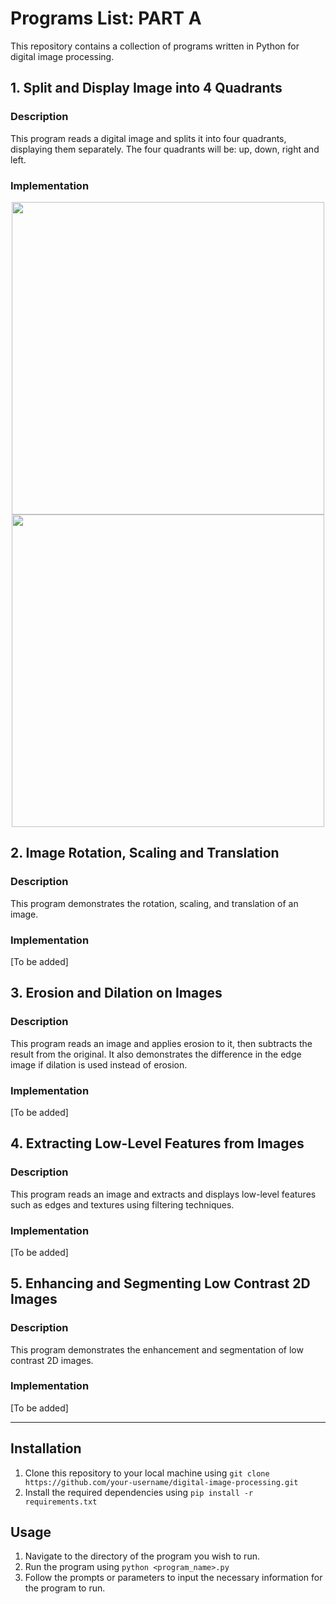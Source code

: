 # Programs List: PART A

This repository contains a collection of programs written in Python for digital image processing.

## 1. Split and Display Image into 4 Quadrants

### Description

This program reads a digital image and splits it into four quadrants, displaying them separately. The four quadrants will be: up, down, right and left.

### Implementation

<div align="center">
  <img src="https://user-images.githubusercontent.com/91281454/236375931-6dc5731c-94dc-475b-a46a-6cdb2cbe64ed.png" height="500" width="500">
  <img src="https://user-images.githubusercontent.com/91281454/236375931-6dc5731c-94dc-475b-a46a-6cdb2cbe64ed.png" height="500" width="500">
</div>


## 2. Image Rotation, Scaling and Translation

### Description

This program demonstrates the rotation, scaling, and translation of an image.

### Implementation

[To be added]

## 3. Erosion and Dilation on Images

### Description

This program reads an image and applies erosion to it, then subtracts the result from the original. It also demonstrates the difference in the edge image if dilation is used instead of erosion.

### Implementation

[To be added]

## 4. Extracting Low-Level Features from Images

### Description

This program reads an image and extracts and displays low-level features such as edges and textures using filtering techniques.

### Implementation

[To be added]

## 5. Enhancing and Segmenting Low Contrast 2D Images

### Description

This program demonstrates the enhancement and segmentation of low contrast 2D images.

### Implementation
[To be added]
<hr>

## Installation

1. Clone this repository to your local machine using `git clone https://github.com/your-username/digital-image-processing.git`
2. Install the required dependencies using `pip install -r requirements.txt`

## Usage

1. Navigate to the directory of the program you wish to run.
2. Run the program using `python <program_name>.py`
3. Follow the prompts or parameters to input the necessary information for the program to run.
